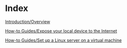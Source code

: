 # Index

[Introduction/Overview](/introduction/overview.md)

[How-to Guides/Expose your local device to the Internet](/how-to-guides/expose-your-local-device.md)

[How-to Guides/Set up a Linux server on a virtual machine](/how-to-guides/set-up-virtual-machine.md)